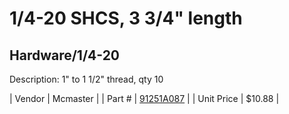 # 1/4-20 SHCS, 3 3/4" length
## Hardware/1/4-20
Description: 	1" to 1 1/2" thread, qty 10 

| Vendor | Mcmaster | 
| Part # | [91251A087](http://www.mcmaster.com/) | 
| Unit Price | $10.88 | 

